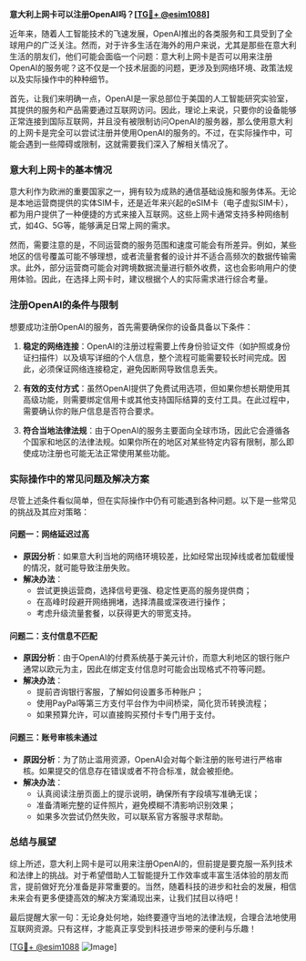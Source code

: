 **意大利上网卡可以注册OpenAI吗？[[TG💪+ @esim1088](https://t.me/s/esim1088)]**

近年来，随着人工智能技术的飞速发展，OpenAI推出的各类服务和工具受到了全球用户的广泛关注。然而，对于许多生活在海外的用户来说，尤其是那些在意大利生活的朋友们，他们可能会面临一个问题：意大利上网卡是否可以用来注册OpenAI的服务呢？这不仅是一个技术层面的问题，更涉及到网络环境、政策法规以及实际操作中的种种细节。

首先，让我们来明确一点，OpenAI是一家总部位于美国的人工智能研究实验室，其提供的服务和产品需要通过互联网访问。因此，理论上来说，只要你的设备能够正常连接到国际互联网，并且没有被限制访问OpenAI的服务器，那么使用意大利的上网卡是完全可以尝试注册并使用OpenAI的服务的。不过，在实际操作中，可能会遇到一些障碍或限制，这就需要我们深入了解相关情况了。

### **意大利上网卡的基本情况**

意大利作为欧洲的重要国家之一，拥有较为成熟的通信基础设施和服务体系。无论是本地运营商提供的实体SIM卡，还是近年来兴起的eSIM卡（电子虚拟SIM卡），都为用户提供了一种便捷的方式来接入互联网。这些上网卡通常支持多种网络制式，如4G、5G等，能够满足日常上网的需求。

然而，需要注意的是，不同运营商的服务范围和速度可能会有所差异。例如，某些地区的信号覆盖可能不够理想，或者流量套餐的设计并不适合高频次的数据传输需求。此外，部分运营商可能会对跨境数据流量进行额外收费，这也会影响用户的使用体验。因此，在选择上网卡时，建议根据个人的实际需求进行综合考量。

### **注册OpenAI的条件与限制**

想要成功注册OpenAI的服务，首先需要确保你的设备具备以下条件：

1. **稳定的网络连接**：OpenAI的注册过程需要上传身份验证文件（如护照或身份证扫描件）以及填写详细的个人信息，整个流程可能需要较长时间完成。因此，必须保证网络连接稳定，避免因断网导致信息丢失。
   
2. **有效的支付方式**：虽然OpenAI提供了免费试用选项，但如果你想长期使用其高级功能，则需要绑定信用卡或其他支持国际结算的支付工具。在此过程中，需要确认你的账户信息是否符合要求。

3. **符合当地法律法规**：由于OpenAI的服务主要面向全球市场，因此它会遵循各个国家和地区的法律法规。如果你所在的地区对某些特定内容有限制，那么即使成功注册也可能无法正常使用某些功能。

### **实际操作中的常见问题及解决方案**

尽管上述条件看似简单，但在实际操作中仍有可能遇到各种问题。以下是一些常见的挑战及其应对策略：

#### **问题一：网络延迟过高**
   - **原因分析**：如果意大利当地的网络环境较差，比如经常出现掉线或者加载缓慢的情况，就可能导致注册失败。
   - **解决办法**：
     - 尝试更换运营商，选择信号更强、稳定性更高的服务提供商；
     - 在高峰时段避开网络拥堵，选择清晨或深夜进行操作；
     - 考虑升级流量套餐，以获得更大的带宽支持。

#### **问题二：支付信息不匹配**
   - **原因分析**：由于OpenAI的付费系统基于美元计价，而意大利地区的银行账户通常以欧元为主，因此在绑定支付信息时可能会出现格式不符等问题。
   - **解决办法**：
     - 提前咨询银行客服，了解如何设置多币种账户；
     - 使用PayPal等第三方支付平台作为中间桥梁，简化货币转换流程；
     - 如果预算允许，可以直接购买预付卡专门用于支付。

#### **问题三：账号审核未通过**
   - **原因分析**：为了防止滥用资源，OpenAI会对每个新注册的账号进行严格审核。如果提交的信息存在错误或者不符合标准，就会被拒绝。
   - **解决办法**：
     - 认真阅读注册页面上的提示说明，确保所有字段填写准确无误；
     - 准备清晰完整的证件照片，避免模糊不清影响识别效果；
     - 如果多次尝试仍然失败，可以联系官方客服寻求帮助。

### **总结与展望**

综上所述，意大利上网卡是可以用来注册OpenAI的，但前提是要克服一系列技术和法律上的挑战。对于希望借助人工智能提升工作效率或丰富生活体验的朋友而言，提前做好充分准备是非常重要的。当然，随着科技的进步和社会的发展，相信未来会有更多便捷高效的解决方案涌现出来，让我们拭目以待吧！

最后提醒大家一句：无论身处何地，始终要遵守当地的法律法规，合理合法地使用互联网资源。只有这样，才能真正享受到科技进步带来的便利与乐趣！

[[TG💪+ @esim1088](https://t.me/s/esim1088) ![Image](https://i.postimg.cc/4NQfJmqS/Snipaste-2025-05-13-00-14-12.png)]
